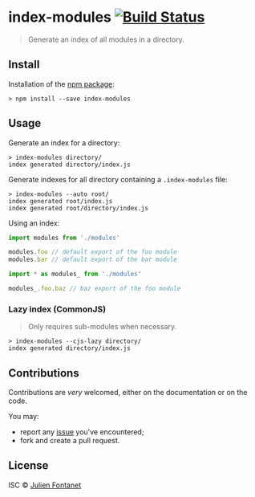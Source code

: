 # index-modules [![Build Status](https://travis-ci.org/JsCommunity/index-modules.png?branch=master)](https://travis-ci.org/JsCommunity/index-modules)

> Generate an index of all modules in a directory.

## Install

Installation of the [npm package](https://npmjs.org/package/index-modules):

```
> npm install --save index-modules
```

## Usage

Generate an index for a directory:

```
> index-modules directory/
index generated directory/index.js
```

Generate indexes for all directory containing a `.index-modules`
file:

```
> index-modules --auto root/
index generated root/index.js
index generated root/directory/index.js
```

Using an index:

```js
import modules from './modules'

modules.foo // default export of the foo module
modules.bar // default export of the bar module

import * as modules_ from './modules'

modules_.foo.baz // baz export of the foo module
```

### Lazy index (CommonJS)

> Only requires sub-modules when necessary.

```
> index-modules --cjs-lazy directory/
index generated directory/index.js
```

## Contributions

Contributions are *very* welcomed, either on the documentation or on
the code.

You may:

- report any [issue](https://github.com/JsCommunity/index-modules/issues)
  you've encountered;
- fork and create a pull request.

## License

ISC © [Julien Fontanet](https://github.com/julien-f)

